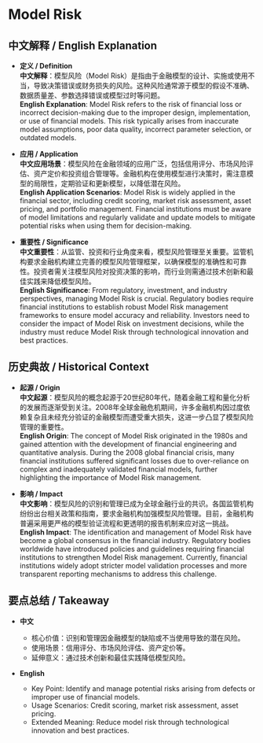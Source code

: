 # Model Risk

## 中文解释 / English Explanation

* **定义 / Definition**  
  **中文解释**：模型风险（Model Risk）是指由于金融模型的设计、实施或使用不当，导致决策错误或财务损失的风险。这种风险通常源于模型的假设不准确、数据质量差、参数选择错误或模型过时等问题。  
  **English Explanation**: Model Risk refers to the risk of financial loss or incorrect decision-making due to the improper design, implementation, or use of financial models. This risk typically arises from inaccurate model assumptions, poor data quality, incorrect parameter selection, or outdated models.

* **应用 / Application**  
  **中文应用场景**：模型风险在金融领域的应用广泛，包括信用评分、市场风险评估、资产定价和投资组合管理等。金融机构在使用模型进行决策时，需注意模型的局限性，定期验证和更新模型，以降低潜在风险。  
  **English Application Scenarios**: Model Risk is widely applied in the financial sector, including credit scoring, market risk assessment, asset pricing, and portfolio management. Financial institutions must be aware of model limitations and regularly validate and update models to mitigate potential risks when using them for decision-making.

* **重要性 / Significance**  
  **中文重要性**：从监管、投资和行业角度来看，模型风险管理至关重要。监管机构要求金融机构建立完善的模型风险管理框架，以确保模型的准确性和可靠性。投资者需关注模型风险对投资决策的影响，而行业则需通过技术创新和最佳实践来降低模型风险。  
  **English Significance**: From regulatory, investment, and industry perspectives, managing Model Risk is crucial. Regulatory bodies require financial institutions to establish robust Model Risk management frameworks to ensure model accuracy and reliability. Investors need to consider the impact of Model Risk on investment decisions, while the industry must reduce Model Risk through technological innovation and best practices.

## 历史典故 / Historical Context

* **起源 / Origin**  
  **中文起源**：模型风险的概念起源于20世纪80年代，随着金融工程和量化分析的发展而逐渐受到关注。2008年全球金融危机期间，许多金融机构因过度依赖复杂且未经充分验证的金融模型而遭受重大损失，这进一步凸显了模型风险管理的重要性。  
  **English Origin**: The concept of Model Risk originated in the 1980s and gained attention with the development of financial engineering and quantitative analysis. During the 2008 global financial crisis, many financial institutions suffered significant losses due to over-reliance on complex and inadequately validated financial models, further highlighting the importance of Model Risk management.

* **影响 / Impact**  
  **中文影响**：模型风险的识别和管理已成为全球金融行业的共识。各国监管机构纷纷出台相关政策和指南，要求金融机构加强模型风险管理。目前，金融机构普遍采用更严格的模型验证流程和更透明的报告机制来应对这一挑战。  
  **English Impact**: The identification and management of Model Risk have become a global consensus in the financial industry. Regulatory bodies worldwide have introduced policies and guidelines requiring financial institutions to strengthen Model Risk management. Currently, financial institutions widely adopt stricter model validation processes and more transparent reporting mechanisms to address this challenge.

## 要点总结 / Takeaway

* **中文**  
  - 核心价值：识别和管理因金融模型的缺陷或不当使用导致的潜在风险。
  - 使用场景：信用评分、市场风险评估、资产定价等。
  - 延伸意义：通过技术创新和最佳实践降低模型风险。

* **English**  
  - Key Point: Identify and manage potential risks arising from defects or improper use of financial models.
  - Usage Scenarios: Credit scoring, market risk assessment, asset pricing.
  - Extended Meaning: Reduce model risk through technological innovation and best practices.